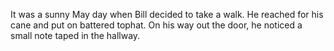 It was a sunny May day when Bill decided to take a walk. He reached for his cane and put on battered tophat. On his way out the door, he noticed a small note taped in the hallway.
